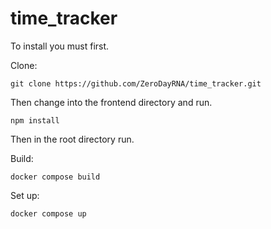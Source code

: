 # time_tracker

To install you must first.

Clone:

`git clone https://github.com/ZeroDayRNA/time_tracker.git`

Then change into the frontend directory and run.

`npm install`

Then in the root directory run.

Build:

`docker compose build`

Set up:

`docker compose up`
